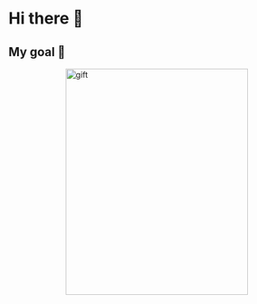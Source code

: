 <h1 aligh="center">Hi there 👋</h1>

## My goal 🎯
<img alt='gift' width='80%' height="400" align='right'  src='https://c.tenor.com/UttC4AITYR4AAAAd/full-stack-developer.gif'>
